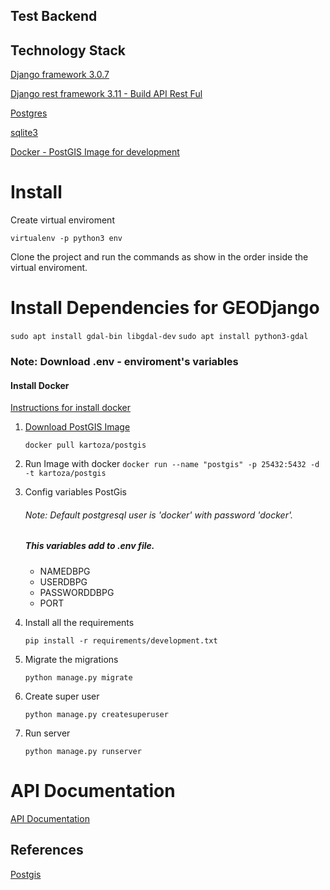 ## Test Backend

## Technology Stack

   [Django framework 3.0.7](https://www.djangoproject.com/)

   [Django rest framework 3.11 - Build API Rest Ful](https://www.django-rest-framework.org/)

   [Postgres](https://www.postgresql.org/)

   [sqlite3](https://www.sqlite.org/)

   [Docker - PostGIS Image for development](https://www.docker.com/)

# Install

Create virtual enviroment

    virtualenv -p python3 env

Clone the project and run the commands as show in the order inside the virtual enviroment.

# Install Dependencies for GEODjango

`sudo apt install gdal-bin libgdal-dev`
`sudo apt install python3-gdal`

### Note: Download .env - enviroment's variables

#### Install Docker

[Instructions for install docker](https://docs.docker.com/get-docker/)


1. [ Download PostGIS Image](https://hub.docker.com/r/kartoza/postgis/)

    `docker pull kartoza/postgis`

2. Run Image with docker
    `docker run --name "postgis" -p 25432:5432 -d -t kartoza/postgis`

3. Config variables PostGis

    ######   Note: Default postgresql user is 'docker' with password 'docker'.

    ##### This variables add to .env file.

    * NAMEDBPG
    * USERDBPG
    * PASSWORDDBPG
    * PORT


4. Install all the requirements

    `pip install -r requirements/development.txt`

5. Migrate the migrations

    `python manage.py migrate`

6. Create super user

    `python manage.py createsuperuser`

7. Run server

    `python manage.py runserver`


# API Documentation

[API Documentation](https://documenter.getpostman.com/view/11766693/T1LV7ibh)

## References
[Postgis](https://github.com/kartoza/docker-postgis)